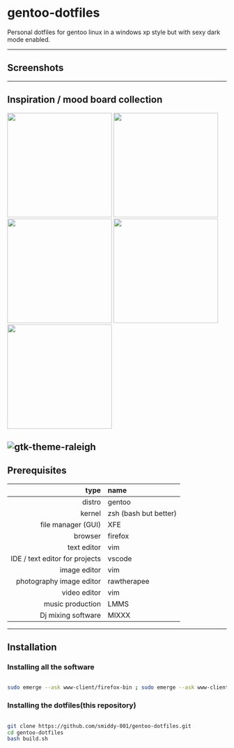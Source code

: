 # gentoo-dotfiles
Personal dotfiles for gentoo linux in a windows xp style but with sexy dark mode enabled.

---
## Screenshots

---
## Inspiration / mood board collection

<img src="https://upload.wikimedia.org/wikipedia/en/6/64/Windows_XP_Luna.png" height="240px"></img>
<img src="https://images-wixmp-ed30a86b8c4ca887773594c2.wixmp.com/i/5d8eee3c-d635-410c-833f-2e04834df0a6/d6rvbgd-04bce6a2-6cc8-401d-909b-d7de6fce1bf4.png" height="240px"></img>
<img src="https://images-wixmp-ed30a86b8c4ca887773594c2.wixmp.com/i/d03e388b-94cc-4ad8-901b-17638e49dd84/d1dp8vo-45b1935d-6dd4-42f9-97d6-4a38a0e24156.png" height="240px"></img>
<img src="https://raw.githubusercontent.com/thesquash/gtk-theme-raleigh/master/screenshots/Raleigh-MATE-1-26.png" height="240px"></img>
<img src="https://raw.githubusercontent.com/thesquash/gtk-theme-raleigh/master/screenshots/Raleigh-Dark-MATE-1-26.png" height="240px"></img>

![gtk-theme-raleigh]("https://github.com/thesquash/gtk-theme-raleigh")
---
## Prerequisites

| type    |  name  |
|--------:|:-------|
| distro  | gentoo |
| kernel  | zsh (bash but better) |
| file manager (GUI)| XFE |
| browser | firefox |
| text editor | vim |
| IDE / text editor for projects | vscode |
| image editor | vim |
| photography image editor| rawtherapee|
| video editor | vim |
| music production | LMMS |
| Dj mixing software| MIXXX|

---

## Installation

### Installing all the software
```bash

sudo emerge --ask www-client/firefox-bin ; sudo emerge --ask www-client/thunar-bin

```

### Installing the dotfiles(this repository)
```bash

git clone https://github.com/smiddy-001/gentoo-dotfiles.git
cd gentoo-dotfiles
bash build.sh

```
